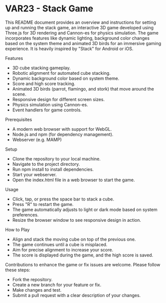 # VAR23 - Stack Game

This README document provides an overview and instructions for setting up and running the stack game, 
an interactive 3D game developed using Three.js for 3D rendering and Cannon-es for physics simulation. 
The game incorporates features like dynamic lighting, background color changes based on the system theme 
and animated 3D birds for an immersive gaming experience. It is heavily inspired by "Stack" for Android or iOS.

Features

- 3D cube stacking gameplay.
- Robotic alignment for automated cube stacking.
- Dynamic background color based on system theme.
- Score and high score tracking.
- Animated 3D birds (parrot, flamingo, and stork) that move around the scene.
- Responsive design for different screen sizes.
- Physics simulation using Cannon-es.
- Event handlers for game controls.

Prerequisites

- A modern web browser with support for WebGL.
- Node.js and npm (for dependency management).
- Webserver (e.g. MAMP)

Setup

- Clone the repository to your local machine.
- Navigate to the project directory.
- Run npm install to install dependencies.
- Start your webserver.
- Open the index.html file in a web browser to start the game.

Usage

- Click, tap, or press the space bar to stack a cube.
- Press "R" to restart the game.
- The game automatically adjusts to light or dark mode based on system preferences.
- Resize the browser window to see responsive design in action.
  
How to Play

- Align and stack the moving cube on top of the previous one.
- The game continues until a cube is misplaced.
- Aim for precise alignment to increase your score.
- The score is displayed during the game, and the high score is saved.
  
Contributions to enhance the game or fix issues are welcome. Please follow these steps:

- Fork the repository.
- Create a new branch for your feature or fix.
- Make changes and test.
- Submit a pull request with a clear description of your changes.
